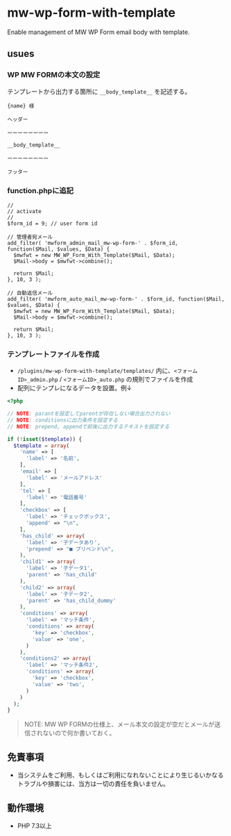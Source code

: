 # mw-wp-form-with-template

Enable management of MW WP Form email body with template.

## usues

### WP MW FORMの本文の設定

テンプレートから出力する箇所に `__body_template__` を記述する。

```text
{name} 様

ヘッダー

ーーーーーーーー

__body_template__

ーーーーーーーー

フッター
```

### function.phpに追記

```php:function.php
//
// activate
//
$form_id = 9; // user form id

// 管理者宛メール
add_filter( 'mwform_admin_mail_mw-wp-form-' . $form_id, function($Mail, $values, $Data) {
  $mwfwt = new MW_WP_Form_With_Template($Mail, $Data);
  $Mail->body = $mwfwt->combine();

  return $Mail;
}, 10, 3 );

// 自動返信メール
add_filter( 'mwform_auto_mail_mw-wp-form-' . $form_id, function($Mail, $values, $Data) {
  $mwfwt = new MW_WP_Form_With_Template($Mail, $Data);
  $Mail->body = $mwfwt->combine();

  return $Mail;
}, 10, 3 );
```

### テンプレートファイルを作成

- `/plugins/mw-wp-form-with-template/templates/` 内に、`<フォームID>_admin.php` / `<フォームID>_auto.php` の規則でファイルを作成
- 配列にテンプレになるデータを設置。例↓

```php
<?php

// NOTE: parantを設定してparentが存在しない場合出力されない
// NOTE: conditionsに出力条件を設定する
// NOTE: prepend, appendで前後に出力するテキストを設定する

if (!isset($template)) {
  $template = array(
    'name' => [
      'label' => '名前',
    ],
    'email' => [
      'label' => 'メールアドレス'
    ],
    'tel' => [
      'label' => '電話番号'
    ],
    'checkbox' => [
      'label' => 'チェックボックス',
      'append' => "\n",
    ],
    'has_child' => array(
      'label' => '子データあり',
      'prepend' => "■ プリペンド\n",
    ),
    'child1' => array(
      'label' => '子データ1',
      'parent' => 'has_child'
    ),
    'child2' => array(
      'label' => '子データ2',
      'parent' => 'has_child_dummy'
    ),
    'conditions' => array(
      'label' => 'マッチ条件',
      'conditions' => array(
        'key' => 'checkbox',
        'value' => 'one',
      )
    ),
    'conditions2' => array(
      'label' => 'マッチ条件2',
      'conditions' => array(
        'key' => 'checkbox',
        'value' => 'two',
      )
    )
  );
}
```

> NOTE: MW WP FORMの仕様上、メール本文の設定が空だとメールが送信されないので何か書いておく。

## 免責事項

- 当システムをご利用、もしくはご利用になれないことにより生じるいかなるトラブルや損害には、当方は一切の責任を負いません。

## 動作環境

- PHP 7.3以上
